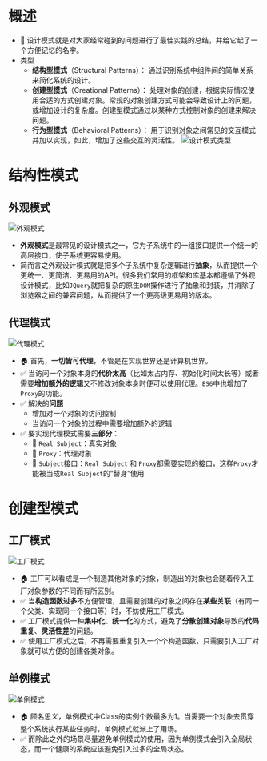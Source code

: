 # 概述
- :rocket: 设计模式就是对大家经常碰到的问题进行了最佳实践的总结，并给它起了一个方便记忆的名字。
- 类型
  - **结构型模式**（Structural Patterns）： 通过识别系统中组件间的简单关系来简化系统的设计。
  - **创建型模式**（Creational Patterns）： 处理对象的创建，根据实际情况使用合适的方式创建对象。常规的对象创建方式可能会导致设计上的问题，或增加设计的复杂度。创建型模式通过以某种方式控制对象的创建来解决问题。
  - **行为型模式**（Behavioral Patterns）： 用于识别对象之间常见的交互模式并加以实现，如此，增加了这些交互的灵活性。
![设计模式类型](https://pic1.zhimg.com/80/v2-df2db167360afb5825cf1e693b015ca8_1440w.jpg)

# 结构性模式
## 外观模式
![外观模式](https://pic3.zhimg.com/80/v2-7ca3af3e038c928ada59d6caad33836a_1440w.jpg)
- **外观模式**是最常见的设计模式之一，它为子系统中的一组接口提供一个统一的高层接口，使子系统更容易使用。
- 简而言之外观设计模式就是把多个子系统中复杂逻辑进行**抽象**，从而提供一个更统一、更简洁、更易用的API。很多我们常用的框架和库基本都遵循了外观设计模式，比如`JQuery`就把复杂的原生`DOM`操作进行了抽象和封装，并消除了浏览器之间的兼容问题，从而提供了一个更高级更易用的版本。

## 代理模式
![代理模式](https://pic4.zhimg.com/80/v2-05375788fe022386dc968c8d4bdf270f_1440w.jpg)
- :house: 首先，**一切皆可代理**，不管是在实现世界还是计算机世界。
- :white_check_mark: 当访问一个对象本身的**代价太高**（比如太占内存、初始化时间太长等）或者需要**增加额外的逻辑**又不修改对象本身时便可以使用代理。`ES6`中也增加了`Proxy`的功能。
- :white_check_mark: 解决的**问题**
  - 增加对一个对象的访问控制
  - 当访问一个对象的过程中需要增加额外的逻辑
- :white_check_mark: 要实现代理模式需要**三部分**：
  - :rocket: `Real Subject`：真实对象
  - :rocket: `Proxy`：代理对象
  - :rocket: `Subject`接口：`Real Subject` 和 `Proxy`都需要实现的接口，这样`Proxy`才能被当成`Real Subject`的“替身”使用

# 创建型模式
## 工厂模式
![工厂模式](https://pic4.zhimg.com/80/v2-94d59dbbc541849d398ffe4532f3e0a3_1440w.jpg)
- :house: 工厂可以看成是一个制造其他对象的对象，制造出的对象也会随着传入工厂对象参数的不同而有所区别。
- :white_check_mark: 当**构造函数过多**不方便管理，且需要创建的对象之间存在**某些关联**（有同一个父类、实现同一个接口等）时，不妨使用工厂模式。
- :white_check_mark: 工厂模式提供一种**集中化**、**统一化**的方式，避免了**分散创建对象**导致的**代码重复**、**灵活性差**的问题。
- :white_check_mark: 使用工厂模式之后，不再需要重复引入一个个构造函数，只需要引入工厂对象就可以方便的创建各类对象。

## 单例模式
![单例模式](https://pic4.zhimg.com/80/v2-50bef18b2e069fa5611a680efd396a4b_1440w.jpg)
- :house: 顾名思义，单例模式中Class的实例个数最多为1。当需要一个对象去贯穿整个系统执行某些任务时，单例模式就派上了用场。
- :white_check_mark: 而除此之外的场景尽量避免单例模式的使用，因为单例模式会引入全局状态，而一个健康的系统应该避免引入过多的全局状态。